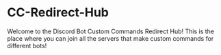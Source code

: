 # CC-Redirect-Hub
Welcome to the Discord Bot Custom Commands Redirect Hub! This is the place where you can join all the servers that make custom commands for different bots!
